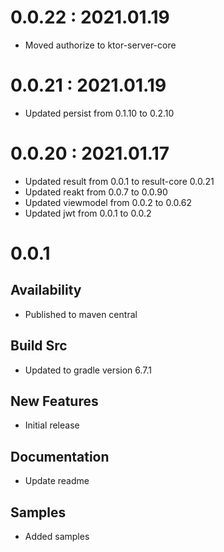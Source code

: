# 0.0.22 : 2021.01.19
- Moved authorize to ktor-server-core

# 0.0.21 : 2021.01.19
- Updated persist from 0.1.10 to 0.2.10

# 0.0.20 : 2021.01.17
- Updated result from 0.0.1 to result-core 0.0.21
- Updated reakt from 0.0.7 to 0.0.90
- Updated viewmodel from 0.0.2 to 0.0.62
- Updated jwt from 0.0.1 to 0.0.2

# 0.0.1
## Availability
- Published to maven central

## Build Src
- Updated to gradle version 6.7.1

## New Features
- Initial release

## Documentation
- Update readme

## Samples
- Added samples
